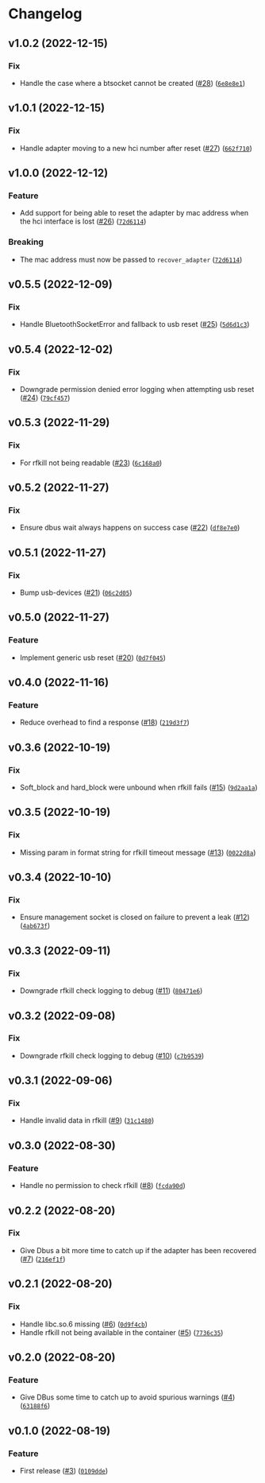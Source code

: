 # Changelog

<!--next-version-placeholder-->

## v1.0.2 (2022-12-15)
### Fix
* Handle the case where a btsocket cannot be created ([#28](https://github.com/Bluetooth-Devices/bluetooth-auto-recovery/issues/28)) ([`6e8e8e1`](https://github.com/Bluetooth-Devices/bluetooth-auto-recovery/commit/6e8e8e1b0b42a0c830a70cafafd8a25e3df631d5))

## v1.0.1 (2022-12-15)
### Fix
* Handle adapter moving to a new hci number after reset ([#27](https://github.com/Bluetooth-Devices/bluetooth-auto-recovery/issues/27)) ([`662f710`](https://github.com/Bluetooth-Devices/bluetooth-auto-recovery/commit/662f710c30b07a0904cc9a3d00b39303ee43db4a))

## v1.0.0 (2022-12-12)
### Feature
* Add support for being able to reset the adapter by mac address when the hci interface is lost ([#26](https://github.com/Bluetooth-Devices/bluetooth-auto-recovery/issues/26)) ([`72d6114`](https://github.com/Bluetooth-Devices/bluetooth-auto-recovery/commit/72d6114a4c6b553fb574f43fc793fd0c7a969521))

### Breaking
* The mac address must now be passed to `recover_adapter` ([`72d6114`](https://github.com/Bluetooth-Devices/bluetooth-auto-recovery/commit/72d6114a4c6b553fb574f43fc793fd0c7a969521))

## v0.5.5 (2022-12-09)
### Fix
* Handle BluetoothSocketError and fallback to usb reset ([#25](https://github.com/Bluetooth-Devices/bluetooth-auto-recovery/issues/25)) ([`5d6d1c3`](https://github.com/Bluetooth-Devices/bluetooth-auto-recovery/commit/5d6d1c390279fbe712f6330f8997dc87f981d5e7))

## v0.5.4 (2022-12-02)
### Fix
* Downgrade permission denied error logging when attempting usb reset ([#24](https://github.com/Bluetooth-Devices/bluetooth-auto-recovery/issues/24)) ([`79cf457`](https://github.com/Bluetooth-Devices/bluetooth-auto-recovery/commit/79cf457f38071ba8265864c8b18acda184065f97))

## v0.5.3 (2022-11-29)
### Fix
* For rfkill not being readable ([#23](https://github.com/Bluetooth-Devices/bluetooth-auto-recovery/issues/23)) ([`6c168a0`](https://github.com/Bluetooth-Devices/bluetooth-auto-recovery/commit/6c168a0704401d6dfcd95ade31b2df47cee03060))

## v0.5.2 (2022-11-27)
### Fix
* Ensure dbus wait always happens on success case ([#22](https://github.com/Bluetooth-Devices/bluetooth-auto-recovery/issues/22)) ([`df8e7e0`](https://github.com/Bluetooth-Devices/bluetooth-auto-recovery/commit/df8e7e0647dd63aa173d8e815b6a5cbfaf40ff41))

## v0.5.1 (2022-11-27)
### Fix
* Bump usb-devices ([#21](https://github.com/Bluetooth-Devices/bluetooth-auto-recovery/issues/21)) ([`06c2d05`](https://github.com/Bluetooth-Devices/bluetooth-auto-recovery/commit/06c2d05f530965fee9a7ea7d0cf3596ba65bddfe))

## v0.5.0 (2022-11-27)
### Feature
* Implement generic usb reset ([#20](https://github.com/Bluetooth-Devices/bluetooth-auto-recovery/issues/20)) ([`0d7f045`](https://github.com/Bluetooth-Devices/bluetooth-auto-recovery/commit/0d7f045703b192b0aa86de482d128a43f48e84bf))

## v0.4.0 (2022-11-16)
### Feature
* Reduce overhead to find a response ([#18](https://github.com/Bluetooth-Devices/bluetooth-auto-recovery/issues/18)) ([`219d3f7`](https://github.com/Bluetooth-Devices/bluetooth-auto-recovery/commit/219d3f77d20415c22412872a24896adee8eefb8e))

## v0.3.6 (2022-10-19)
### Fix
* Soft_block and hard_block were unbound when rfkill fails ([#15](https://github.com/Bluetooth-Devices/bluetooth-auto-recovery/issues/15)) ([`9d2aa1a`](https://github.com/Bluetooth-Devices/bluetooth-auto-recovery/commit/9d2aa1a5245ceef07ecb0f1cbdf668782ff5ec81))

## v0.3.5 (2022-10-19)
### Fix
* Missing param in format string for rfkill timeout message ([#13](https://github.com/Bluetooth-Devices/bluetooth-auto-recovery/issues/13)) ([`0022d8a`](https://github.com/Bluetooth-Devices/bluetooth-auto-recovery/commit/0022d8a28849f51abdc055e6cc1b3c19cbe6abdf))

## v0.3.4 (2022-10-10)
### Fix
* Ensure management socket is closed on failure to prevent a leak ([#12](https://github.com/Bluetooth-Devices/bluetooth-auto-recovery/issues/12)) ([`4ab673f`](https://github.com/Bluetooth-Devices/bluetooth-auto-recovery/commit/4ab673fb989ae696327150337a4dfd4d1770ca9d))

## v0.3.3 (2022-09-11)
### Fix
* Downgrade rfkill check logging to debug ([#11](https://github.com/Bluetooth-Devices/bluetooth-auto-recovery/issues/11)) ([`80471e6`](https://github.com/Bluetooth-Devices/bluetooth-auto-recovery/commit/80471e6155d9d72a2ffa467d580aec4315968aaf))

## v0.3.2 (2022-09-08)
### Fix
* Downgrade rfkill check logging to debug ([#10](https://github.com/Bluetooth-Devices/bluetooth-auto-recovery/issues/10)) ([`c7b9539`](https://github.com/Bluetooth-Devices/bluetooth-auto-recovery/commit/c7b95396c78e9d05a78ce1b9022c481f30a2b9e0))

## v0.3.1 (2022-09-06)
### Fix
* Handle invalid data in rfkill ([#9](https://github.com/Bluetooth-Devices/bluetooth-auto-recovery/issues/9)) ([`31c1480`](https://github.com/Bluetooth-Devices/bluetooth-auto-recovery/commit/31c148013721b22f01d9a107d01a6d6cc576c815))

## v0.3.0 (2022-08-30)
### Feature
* Handle no permission to check rfkill ([#8](https://github.com/Bluetooth-Devices/bluetooth-auto-recovery/issues/8)) ([`fcda90d`](https://github.com/Bluetooth-Devices/bluetooth-auto-recovery/commit/fcda90dcdd104608fb2db4b9feca90a7b0e5c8d5))

## v0.2.2 (2022-08-20)
### Fix
* Give Dbus a bit more time to catch up if the adapter has been recovered ([#7](https://github.com/Bluetooth-Devices/bluetooth-auto-recovery/issues/7)) ([`216ef1f`](https://github.com/Bluetooth-Devices/bluetooth-auto-recovery/commit/216ef1fd0e9ec4ed3b022f9f194282d7b2b359cf))

## v0.2.1 (2022-08-20)
### Fix
* Handle libc.so.6 missing ([#6](https://github.com/Bluetooth-Devices/bluetooth-auto-recovery/issues/6)) ([`0d9f4cb`](https://github.com/Bluetooth-Devices/bluetooth-auto-recovery/commit/0d9f4cbc9bf2a422c2f7a889354b76cfe7c75620))
* Handle rfkill not being available in the container ([#5](https://github.com/Bluetooth-Devices/bluetooth-auto-recovery/issues/5)) ([`7736c35`](https://github.com/Bluetooth-Devices/bluetooth-auto-recovery/commit/7736c35279351c8877514f3324f7428447bdaaea))

## v0.2.0 (2022-08-20)
### Feature
* Give DBus some time to catch up to avoid spurious warnings ([#4](https://github.com/Bluetooth-Devices/bluetooth-auto-recovery/issues/4)) ([`63188f6`](https://github.com/Bluetooth-Devices/bluetooth-auto-recovery/commit/63188f694b667ce5418736f5ca02db8484bc83b9))

## v0.1.0 (2022-08-19)
### Feature
* First release ([#3](https://github.com/Bluetooth-Devices/bluetooth-auto-recovery/issues/3)) ([`0109dde`](https://github.com/Bluetooth-Devices/bluetooth-auto-recovery/commit/0109dde7631e6c4e0b96733e37be8a98beae1822))
